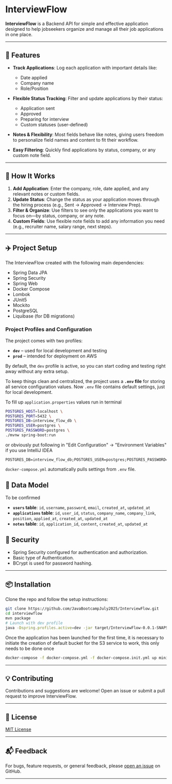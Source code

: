 # InterviewFlow

**InterviewFlow** is a Backend API for simple and effective application designed to help jobseekers organize and manage
all their job
applications in one place.

---

## 🚀 Features

* **Track Applications**: Log each application with important details like:

    * Date applied
    * Company name
    * Role/Position
* **Flexible Status Tracking**: Filter and update applications by their status:

    * Application sent
    * Approved
    * Preparing for interview
    * Custom statuses (user-defined)
* **Notes & Flexibility**: Most fields behave like notes, giving users freedom to personalize field names and content to
  fit their workflow.
* **Easy Filtering**: Quickly find applications by status, company, or any custom note field.

---

## 📝 How It Works

1. **Add Application**: Enter the company, role, date applied, and any relevant notes or custom fields.
2. **Update Status**: Change the status as your application moves through the hiring process (e.g., Sent → Approved →
   Interview Prep).
3. **Filter & Organize**: Use filters to see only the applications you want to focus on—by status, company, or any note.
4. **Custom Fields**: Use flexible note fields to add any information you need (e.g., recruiter name, salary range, next
   steps).

---

## ✈️ Project Setup

The InterviewFlow created with the following main dependencies:

- Spring Data JPA
- Spring Security
- Spring Web
- Docker Compose
- Lombok
- JUnit5
- Mockito
- PostgreSQL
- Liquibase (for DB migrations)

### Project Profiles and Configuration

The project comes with two profiles:

* **`dev`** – used for local development and testing
* **`prod`** – intended for deployment on AWS

By default, the `dev` profile is active, so you can start coding and testing right away without any extra setup.

To keep things clean and centralized, the project uses a **`.env` file** for storing all service configuration values. 
Now `.env` file contains default settings, just for local development.

To fill up `application.properties` values run in terminal

```bash
POSTGRES_HOST=localhost \
POSTGRES_PORT=5432 \
POSTGRES_DB=interview_flow_db \
POSTGRES_USER=postgres \
POSTGRES_PASSWORD=postgres \
./mvnw spring-boot:run
```

or obviously put following in "Edit Configuration" → "Environment Variables" if you use IntelliJ IDEA

```text 
POSTGRES_DB=interview_flow_db;POSTGRES_USER=postgres;POSTGRES_PASSWORD=postgres;POSTGRES_HOST=localhost;POSTGRES_PORT=5432
```

`docker-compose.yml` automatically pulls settings from `.env` file.

## 💾 Data Model

To be confirmed

- **`users` table**: `id`, `username`, `password`, `email`, `created_at`, `updated_at`
- **`applications` table**: `id`, `user_id`, `status`, `company_name`, `company_link`, `position`, `applied_at`,
  `created_at`, `updated_at`
- **`notes` table**: `id`, `application_id`, `content`, `created_at`, `updated_at`

## 🔐 Security

- Spring Security configured for authentication and authorization.
- Basic type of Authentication.
- BCrypt is used for password hashing.

---

## 📦 Installation

Clone the repo and follow the setup instructions:

```bash
git clone https://github.com/JavaBootcampJuly2025/InterviewFlow.git
cd interviewflow
mvn package
# Launch with dev profile
java -Dspring.profiles.active=dev -jar target/InterviewFlow-0.0.1-SNAPSHOT.jar
```

Once the application has been launched for the first time, it is necessary to initiate the creation of default bucket for the S3 service to work, this only needs to be done once

```bash
docker-compose -f docker-compose.yml -f docker-compose.init.yml up minio-init
```
---

## 💡 Contributing

Contributions and suggestions are welcome! Open an issue or submit a pull request to improve InterviewFlow.

---

## 📄 License

[MIT License](LICENSE)

---

## 📬 Feedback

For bugs, feature requests, or general feedback,
please [open an issue](https://github.com/yourusername/interviewflow/issues) on GitHub.

---

